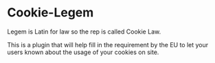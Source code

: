 # Cookie-Legem

Legem is Latin for law so the rep is called Cookie Law. 

This is a plugin that will help fill in the requirement by the EU to let your users known about the usage of your cookies on site. 
